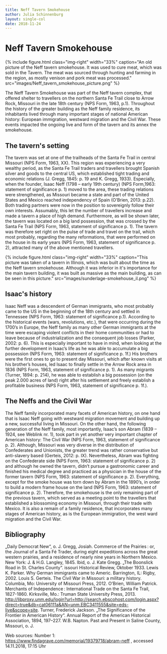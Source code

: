 ```yaml
---
title: Neff Tavern Smokehouse
author: Julia Schinnenburg
layout: single-col
date: 2018-11-24
---
```


# Neff Tavern Smokehouse

{% include figure.html
  class="img-right"
  width="33%"
  caption="An old picture of the Neff tavern smokehouse. It was used to cure meat, which was sold in the Tavern. The meat was sourced through hunting and farming in the region, as mostly venison and pork meat was processed."
  src="images/Neff_tavern_smokehouse_picture.png"
%}

The Neff Tavern Smokehouse was part of the Neff tavern complex, that offered shelter to travellers on the northern Santa Fe Trail close to Arrow Rock, Missouri in the late 18th century (NPS Form, 1963, p.1).  Throughout the history of the greater building as the Neff family residence, its inhabitants lived through many important stages of national American history: European immigration, westward migration and the Civil War. These events impacted the ongoing live and form of the tavern and its annex the smokehouse. 

## The tavern's setting
The tavern was set at one of the trailheads of the Santa Fe Trail in central Missouri (NPS Form, 1963, XX). This region was experiencing a very wealthy period, as the Santa Fe Trail traders and travellers brought Spanish silver and goods to the central US, which established tight trading and economic relations (J. Gregg, 1845: p. 19 and K. Gregg, 1933). Especially, when the founder, Isaac Neff (1798 – early 19th century) (NPS Form,1963: statement of significance p. 1) moved to the area, these trading relations were strengthened, as Missouri became a state and part of the United States and Mexico reached independency of Spain (O’Brien, 2013: p.22). Both trading partners were now in the position to sovereignly follow their own interests. Assumably, this let the number of travellers increase and made a tavern a place of high demand. Furthermore, as will be shown later, the tavern was located on a big land possession, that was crossed by the Santa Fe Trail (NPS Form, 1963, statement of significance p. 1). The tavern was therefore set right on the pulse of trade and travel on the trail, which most probably, regarding the many reformations, that were performed on the house in its early years (NPS Form, 1963, statement of significance p. 2), attracted many of the above mentioned travellers.

{% include figure.html
  class="img-right"
  width="33%"
  caption="This picture was taken of a tavern in Illinois, which was built about the time as the Neff tavern smokehouse. Although it was inferior in it's importance for the main tavern building, it was built as massive as the main building, as can be seen in this picture."
  src="images/sunderlage-smokehouse_il.png"
%}

## Isaac's history

Isaac Neff was a descendent of German immigrants, who most probably came to the US in the beginning of the 18th century and settled in Tennessee (NPS Form, 1963: statement of significance p.1). According to the historical events (wars, revolutions, etc.), that were occurring during the 1700’s in Europe, the Neff family as many other German immigrants at the time were escaping violent conflicts in their home communities or had to leave because of industrialization and the consequent job losses (Parker, 2002: p. 6). This is especially important to have in mind, when looking at the further development in Isaac’s life as he was able to accumulate a big possession (NPS Form, 1963: statement of significance p. 1f.)
His brothers were the first ones to go to present day Missouri, which after known visits at his brother’s houses, led Isaac to finally settle in the Arrow Rock area in 1836 (NPS Form, 1963, statement of significance p. 1). As many migrants (Turner, 1894: p. 214), he was able to establish a big possession (on the peak 2.000 acres of land) right after his settlement and freely establish a profitable business (NPS Form, 1963, statement of significance p. 1f.). 


## The Neffs and the Civil War

 The Neff family incorporated many facets of American history, on one hand that is Isaac Neff going with westward migration movement and building up a new, successful living in Missouri. On the other hand, the following generation of the Neff family, most importantly, Isaac’s son Abram (1839 – 1924, see Weblink nr. 1), took part in yet another very important chapter of American history: The Civil War (NPS Form, 1963, statement of significance p. 2). Although, Missouri was very diverse in the distribution of Confederates and Unionists, the greater trend was rather conservative but anti-slavery based (Gerteis, 2012: p. IX). Nevertheless, Abram was fighting on the Confederate side (NPS Form, 1963: statement of significance p. 2) and although he owned the tavern, didn’t pursue a gastronomic career and finished his medical degree and practiced as a physician in the house of the former tavern (NPS Form, 1963: statement of significance p. 2). Everything, except for the smoke house was torn down by Abram in the 1890’s, in order to build a modern frame house on the land (NPS Form, 1963: statement of significance p. 2).
Therefore, the smokehouse is the only remaining part of the previous tavern, which served as a meeting point to the travellers that established a blossoming economy in Missouri, through their trade with Mexico. It is also a remain of a family residence, that incorporates many stages of American history, as is the European immigration, the west ward migration and the Civil War.


## Bibliography

„Daily Democrat New“, o. J.
Gregg, Josiah. Commerce of the Prairies : or, the Journal of a Santa Fé Trader, during eight expeditions across the great western prairies, and a residence of nearly nine years in Northern Mexico. New York: J. & H.G. Langley, 1845.
Ibid, o. J.
Kate Gregg. „The Boonslick Road in St. Charles County“. issouri Historical Review, Oktober 1933.
Lewis K. Parker. Why German immigrants came to Americ. Barrington, IL: Rigby, 2002.
Louis S. Gerteis. The Civil War in Missouri: a military history. Columbia, Mo: University of Missouri Press, 2012.
O’Brien, William Patrick. Merchants of Independence : International Trade on the Santa Fe Trail, 1827-1860. Kirksville, Mo.: Truman State University Press, 2013. http://libproxy.unm.edu/login?url=http://search.ebscohost.com/login.aspx?direct=true&db=cat06111a&AN=unm.EBC3411555&site=eds-live&scope=site.
Turner, Frederick Jackson. „The Significance of the Frontier in American History“. Annual Report of the American Historical Association, 1894, 197–227.
W.B. Napton. Past and Present in Saline County, Missouri, o. J.

Web sources:
Number 1: https://www.findagrave.com/memorial/19379718/abram-neff , accessed 14.11.2018, 17:15 Uhr

